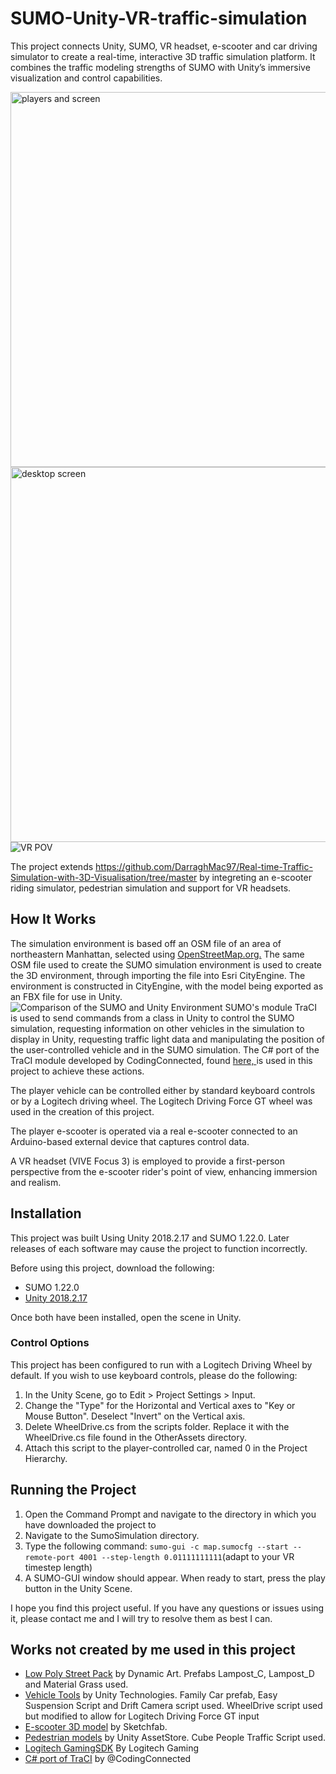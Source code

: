 # SUMO-Unity-VR-traffic-simulation
This project connects Unity, SUMO, VR headset, e-scooter and car driving simulator to create a real-time, interactive 3D traffic simulation platform. It combines the traffic modeling strengths of SUMO with Unity’s immersive visualization and control capabilities.

<img src="https://imgur.com/pv2Bh7m.png" alt="players and screen" width="600"/>
<img src="https://imgur.com/2WMM2XH.png" alt="desktop screen" width="600"/>
<img src="https://imgur.com/G4JwhQw.png" alt="VR POV"/>

The project extends https://github.com/DarraghMac97/Real-time-Traffic-Simulation-with-3D-Visualisation/tree/master by integreting an e-scooter riding simulator, pedestrian simulation and support for VR headsets.
 
 ## How It Works
The simulation environment is based off an OSM file of an area of northeastern Manhattan, selected using [OpenStreetMap.org.](https://www.openstreetmap.org)
The same OSM file used to create the SUMO simulation environment is used to create the 3D environment, through importing the file
into Esri CityEngine. The environment is constructed in CityEngine, with the model being exported as an FBX file for use in Unity.
![Comparison of the SUMO and Unity Environment](https://i.imgur.com/9TRSNy1.png)
SUMO's module TraCI is used to send commands from a class in Unity to control the SUMO simulation, requesting information on other vehicles in the simulation
to display in Unity, requesting traffic light data and manipulating the position of the user-controlled vehicle and in the SUMO simulation.
The C# port of the TraCI module developed by CodingConnected, found [here, ](https://github.com/CodingConnected/CodingConnected.Traci)
is used in this project to achieve these actions.

The player vehicle can be controlled either by standard keyboard controls or by a Logitech driving wheel. The Logitech Driving Force GT wheel was used in the creation of this project.

The player e-scooter is operated via a real e-scooter connected to an Arduino-based external device that captures control data.

A VR headset (VIVE Focus 3) is employed to provide a first-person perspective from the e-scooter rider's point of view, enhancing immersion and realism.

## Installation 
This project was built Using Unity 2018.2.17 and SUMO 1.22.0. Later releases of each software may cause the project to function incorrectly.

Before using this project, download the following:
- SUMO 1.22.0
- [Unity 2018.2.17](https://unity3d.com/get-unity/download/archive)

Once both have been installed, open the scene in Unity.

### Control Options

This project has been configured to run with a Logitech Driving Wheel by default. If you wish to use keyboard controls, please do
the following:

1. In the Unity Scene, go to Edit > Project Settings > Input.
2. Change the "Type" for the Horizontal and Vertical axes to "Key or Mouse Button". Deselect "Invert" on the Vertical axis.
3. Delete WheelDrive.cs from the scripts folder. Replace it with the WheelDrive.cs file found in the OtherAssets directory.
4. Attach this script to the player-controlled car, named 0 in the Project Hierarchy.

## Running the Project
1. Open the Command Prompt and navigate to the directory in which you have downloaded the project to
2. Navigate to the SumoSimulation directory.
3. Type the following command: ```sumo-gui -c map.sumocfg --start --remote-port 4001 --step-length 0.01111111111```(adapt to your VR timestep length)
4. A SUMO-GUI window should appear. When ready to start, press the play button in the Unity Scene.

I hope you find this project useful. If you have any questions or issues using it, please contact me and I will try to resolve them as best I can.

## Works not created by me used in this project
- [Low Poly Street Pack](https://assetstore.unity.com/packages/3d/environments/urban/low-poly-street-pack-67475) by Dynamic Art. Prefabs Lampost_C, Lampost_D and Material Grass used.
- [Vehicle Tools](https://assetstore.unity.com/packages/essentials/tutorial-projects/vehicle-tools-83660) by Unity Technologies. Family Car prefab, Easy Suspension Script and Drift Camera script used. WheelDrive script used but modified to allow for Logitech Driving Force GT input
- [E-scooter 3D model](https://sketchfab.com/3d-models/xiaomi-electric-scooter-4-e53ebaf78add4735887023db3a105d1c) by Sketchfab.
- [Pedestrian models](https://assetstore.unity.com/packages/3d/characters/humanoids/humans/cube-people-demo-193803) by Unity AssetStore. Cube People Traffic Script used.
- [Logitech GamingSDK](https://assetstore.unity.com/packages/tools/integration/logitech-gaming-sdk-6630) By Logitech Gaming
- [C# port of TraCI](https://github.com/CodingConnected/CodingConnected.Traci) by @CodingConnected 

